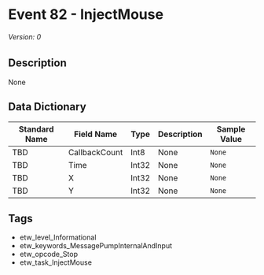 # Event 82 - InjectMouse
###### Version: 0

## Description
None

## Data Dictionary
|Standard Name|Field Name|Type|Description|Sample Value|
|---|---|---|---|---|
|TBD|CallbackCount|Int8|None|`None`|
|TBD|Time|Int32|None|`None`|
|TBD|X|Int32|None|`None`|
|TBD|Y|Int32|None|`None`|

## Tags
* etw_level_Informational
* etw_keywords_MessagePumpInternalAndInput
* etw_opcode_Stop
* etw_task_InjectMouse